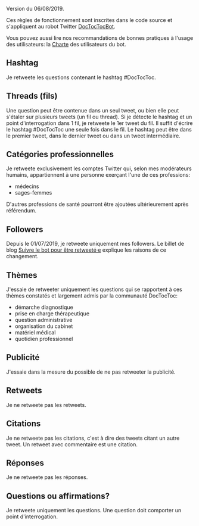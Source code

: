 Version du 06/08/2019.

Ces règles de fonctionnement sont inscrites dans le code source et s'appliquent au robot Twitter [DocTocTocBot][bot].

Vous pouvez aussi lire nos recommandations de bonnes pratiques à l'usage des utilisateurs: la [Charte][guidelines] des utilisateurs du bot.

## Hashtag
Je retweete les questions contenant le hashtag #DocTocToc.

## Threads (fils)
Une question peut être contenue dans un seul tweet, ou bien elle peut s'étaler
sur plusieurs tweets (un fil ou thread).
Si je détecte le hashtag et un point d'interrogation dans 1 fil, je retweete le 1er tweet du fil.
Il suffit d'écrire le hashtag #DocTocToc une seule fois dans le fil.
Le hashtag peut être dans le premier tweet, dans le dernier tweet ou dans un
tweet intermédiaire.

## Catégories professionnelles

Je retweete exclusivement les comptes Twitter qui, selon mes modérateurs humains, appartiennent à une personne exerçant l'une de ces professions:

  * médecins
  * sages-femmes

D'autres professions de santé pourront être ajoutées ultérieurement après référendum.

## Followers
Depuis le 01/07/2019, je retweete uniquement mes followers.
Le billet de blog [Suivre le bot pour être retweeté·e](https://doctoctoc.net/blog/suivre-bot-retweet/)
explique les raisons de ce changement.

## Thèmes
J'essaie de retweeter uniquement les questions qui se rapportent à ces thèmes constatés et largement admis par la communauté DocTocToc:

   * démarche diagnostique
   * prise en charge thérapeutique
   * question administrative
   * organisation du cabinet
   * matériel médical
   * quotidien professionnel

## Publicité
J'essaie dans la mesure du possible de ne pas retweeter la publicité.

## Retweets
Je ne retweete pas les retweets.

## Citations
Je ne retweete pas les citations, c'est à dire des tweets citant un autre tweet. Un retweet avec commentaire est une citation.

## Réponses
Je ne retweete pas les réponses.

## Questions ou affirmations?
Je retweete uniquement les questions. Une question doit comporter un point d'interrogation. 




[bot]: https://twitter.com/doctoctocbot "@DocTocTocBot"
[guidelines]: https://doctoctoc.net/guidelines
